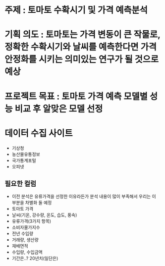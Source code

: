 # 주제 : 토마토 수확시기 및 가격 예측분석
# 기획 의도 : 토마토는 가격 변동이 큰 작물로, 정확한 수확시기와 날씨를 예측한다면 가격 안정화를 시키는 의미있는 연구가 될 것으로 예상
# 프로젝트 목표 : 토마토 가격 예측 모델별 성능 비교 후 알맞은 모델 선정
# 데이터 수집 사이트
- 기상청
- 농산물유통정보
- 국가통계포털
- 오피넷

## 필요한 컬럼
- 이전 분석은 유류가격을 선정한 이유라든가 분석 내용이 많이 부족해서 우리는 이 부분을 차별화 둘 예정
- 토마토 가격
- 날씨(기온, 강수량, 온도, 습도, 풍속)
- 유류가격(3가지 항목)
- 소비자물가지수
- 전년 수입량
- 거래량, 생산량
- 재배면적
- 수입량, 수입금액
- 기간은..? 20년치(일단은)




